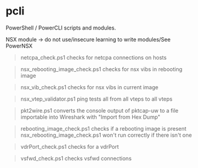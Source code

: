# pcli
PowerShell / PowerCLI scripts and modules.

NSX module -> do not use/insecure learning to write modules/See PowerNSX

> netcpa_check.ps1 
checks for netcpa connections on hosts

> nsx_rebooting_image_check.ps1
checks for nsx vibs in rebooting image

> nsx_vib_check.ps1
checks for nsx vibs in current image

> nsx_vtep_validator.ps1
ping tests all from all vteps to all vteps

> pkt2wire.ps1
converts the console output of pktcap-uw to a file importable into Wireshark with "Import from Hex Dump"

> rebooting_image_check.ps1
checks if a rebooting image is present nsx_rebooting_image_check.ps1 won't run correctly if there isn't one

> vdrPort_check.ps1
checks for a vdrPort

> vsfwd_check.ps1
checks vsfwd connections

